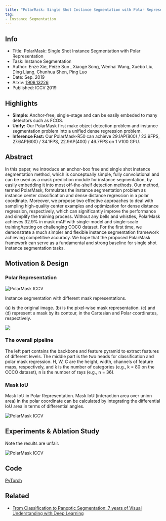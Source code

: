 ```yaml
---
title: "PolarMask: Single Shot Instance Segmentation with Polar Representation"
tag:
- Instance Segmentation
---
```


## Info

- Title: PolarMask: Single Shot Instance Segmentation with Polar Representation
- Task: Instance Segmentation
- Author: Enze Xie, Peize Sun , Xiaoge Song, Wenhai Wang, Xuebo Liu, Ding Liang, Chunhua Shen, Ping Luo
- Date: Sep. 2019
- Arxiv: [1909.13226](https://arxiv.org/abs/1909.13226)
- Published: ICCV 2019

## Highlights

- **Simple:** Anchor-free, single-stage and can be easily embeded to many detectors such as FCOS.
- **Unify:** Our PolarMask first make object detection problem and instance segmentation problem into a unified dense regression problem.
- **Inference Fast:** Our PolarMask-R50 can achieve 29.1AP(800) / 23.9FPS, 27.6AP(600) / 34.1FPS, 22.9AP(400) / 46.7FPS on 1 V100 GPU.

## Abstract

In this paper, we introduce an anchor-box free and single shot instance segmentation method, which is conceptually simple, fully convolutional and can be used as a mask prediction module for instance segmentation, by easily embedding it into most off-the-shelf detection methods. Our method, termed PolarMask, formulates the instance segmentation problem as instance center classification and dense distance regression in a polar coordinate. Moreover, we propose two effective approaches to deal with sampling high-quality center examples and optimization for dense distance regression, respectively, which can significantly improve the performance and simplify the training process. Without any bells and whistles, PolarMask achieves 32.9% in mask mAP with single-model and single-scale training/testing on challenging COCO dataset. For the first time, we demonstrate a much simpler and flexible instance segmentation framework achieving competitive accuracy. We hope that the proposed PolarMask framework can serve as a fundamental and strong baseline for single shot instance segmentation tasks. 



## Motivation & Design

### Polar Representation

![PolarMask ICCV](https://i.imgur.com/wFgjB7Y.png)


Instance segmentation with different mask representations.

(a) is the original image. (b) is the pixel-wise mask representation. (c) and (d) represent a mask by its contour, in the Cartesian and Polar coordinates, respectively.


<script async src="https://pagead2.googlesyndication.com/pagead/js/adsbygoogle.js"></script>
<ins class="adsbygoogle"
     style="display:block; text-align:center;"
     data-ad-layout="in-article"
     data-ad-format="fluid"
     data-ad-client="ca-pub-4466575858054752"
     data-ad-slot="8787986126"></ins>
<script>
     (adsbygoogle = window.adsbygoogle || []).push({});
</script>


![](https://github.com/xieenze/PolarMask/raw/master/imgs/pipeline.png)

### The overall pipeline

The left part contains the backbone and feature pyramid to extract features of different levels. The middle part is the two heads for classification and polar mask regression. H, W, C are the height, width, channels of feature maps, respectively, and k is the number of categories (e.g., k = 80 on the COCO dataset), n is the number of rays (e.g., n = 36).

### Mask IoU

Mask IoU in Polar Representation. Mask IoU (interaction area over union area) in the polar coordinate can be calculated by integrating the differential IoU area in terms of differential angles.


![PolarMask ICCV](https://i.imgur.com/ZwKoMvC.png)



## Experiments & Ablation Study

Note the results are unfair.

![PolarMask ICCV](https://github.com/xieenze/PolarMask/raw/master/imgs/performance.png)

<script async src="https://pagead2.googlesyndication.com/pagead/js/adsbygoogle.js"></script>
<ins class="adsbygoogle"
     style="display:block; text-align:center;"
     data-ad-layout="in-article"
     data-ad-format="fluid"
     data-ad-client="ca-pub-4466575858054752"
     data-ad-slot="8787986126"></ins>
<script>
     (adsbygoogle = window.adsbygoogle || []).push({});
</script>



## Code


[PyTorch](https://github.com/xieenze/PolarMask)



## Related

- [From Classification to Panoptic Segmentation: 7 years of Visual Understanding with Deep Learning](https://arxivnote.ddlee.cn/2019/08/17/Classification-to-Panoptic-Segmentation-visual-understanding-CVPR.html)
